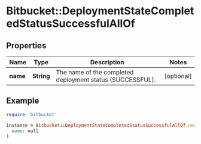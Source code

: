 # Bitbucket::DeploymentStateCompletedStatusSuccessfulAllOf

## Properties

| Name | Type | Description | Notes |
| ---- | ---- | ----------- | ----- |
| **name** | **String** | The name of the completed deployment status (SUCCESSFUL). | [optional] |

## Example

```ruby
require 'bitbucket'

instance = Bitbucket::DeploymentStateCompletedStatusSuccessfulAllOf.new(
  name: null
)
```

